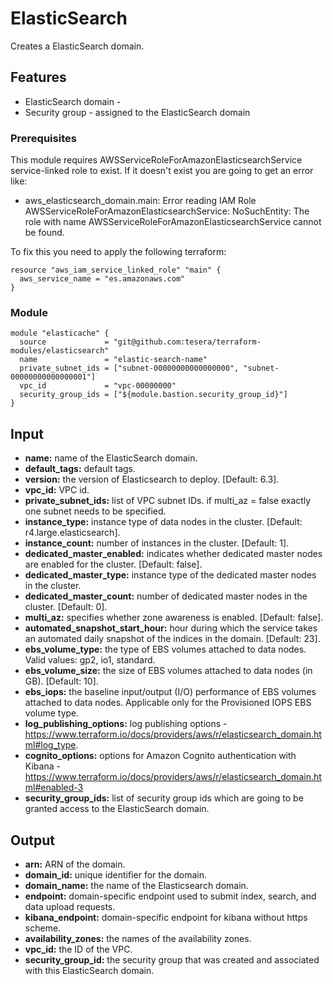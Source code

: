 # ElasticSearch
Creates a ElasticSearch domain.

## Features
- ElasticSearch domain - 
- Security group - assigned to the ElasticSearch domain

### Prerequisites
This module requires AWSServiceRoleForAmazonElasticsearchService service-linked role to exist. If it doesn't exist you are going to get an error like:
* aws_elasticsearch_domain.main: Error reading IAM Role AWSServiceRoleForAmazonElasticsearchService: NoSuchEntity: The role with name AWSServiceRoleForAmazonElasticsearchService cannot be found.

To fix this you need to apply the following terraform:
```hcl-terraform
resource "aws_iam_service_linked_role" "main" {
  aws_service_name = "es.amazonaws.com"
}
```

### Module
```hcl-terraform
module "elasticache" {
  source             = "git@github.com:tesera/terraform-modules/elasticsearch"
  name               = "elastic-search-name"
  private_subnet_ids = ["subnet-00000000000000000", "subnet-00000000000000001"]
  vpc_id             = "vpc-00000000"
  security_group_ids = ["${module.bastion.security_group_id}"]
}
```

## Input
- **name:** name of the ElasticSearch domain.
- **default_tags:** default tags.
- **version:** the version of Elasticsearch to deploy. [Default: 6.3].
- **vpc_id:** VPC id.
- **private_subnet_ids:** list of VPC subnet IDs. if multi_az = false exactly one subnet needs to be specified.
- **instance_type:** instance type of data nodes in the cluster. [Default: r4.large.elasticsearch]. 
- **instance_count:** number of instances in the cluster. [Default: 1].
- **dedicated_master_enabled:** indicates whether dedicated master nodes are enabled for the cluster. [Default: false].
- **dedicated_master_type:** instance type of the dedicated master nodes in the cluster.
- **dedicated_master_count:** number of dedicated master nodes in the cluster. [Default: 0].
- **multi_az:** specifies whether zone awareness is enabled. [Default: false].
- **automated_snapshot_start_hour:** hour during which the service takes an automated daily snapshot of the indices in the domain. [Default: 23].
- **ebs_volume_type:** the type of EBS volumes attached to data nodes. Valid values: gp2, io1, standard.
- **ebs_volume_size:** the size of EBS volumes attached to data nodes (in GB). [Default: 10].
- **ebs_iops:** the baseline input/output (I/O) performance of EBS volumes attached to data nodes. Applicable only for the Provisioned IOPS EBS volume type.
- **log_publishing_options:** log publishing options - https://www.terraform.io/docs/providers/aws/r/elasticsearch_domain.html#log_type.
- **cognito_options:** options for Amazon Cognito authentication with Kibana - https://www.terraform.io/docs/providers/aws/r/elasticsearch_domain.html#enabled-3
- **security_group_ids:** list of security group ids which are going to be granted access to the ElasticSearch domain.

## Output

- **arn:** ARN of the domain.
- **domain_id:** unique identifier for the domain.
- **domain_name:** the name of the Elasticsearch domain.
- **endpoint:** domain-specific endpoint used to submit index, search, and data upload requests.
- **kibana_endpoint:** domain-specific endpoint for kibana without https scheme.
- **availability_zones:** the names of the availability zones.
- **vpc_id:** the ID of the VPC.
- **security_group_id:** the security group that was created and associated with this ElasticSearch domain.



